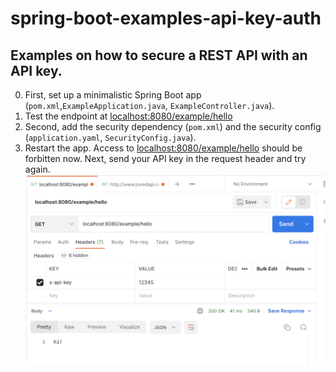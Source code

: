 # spring-boot-examples-api-key-auth

## Examples on how to secure a REST API with an API key.

0. First, set up a minimalistic Spring Boot app (`pom.xml`,`ExampleApplication.java`, `ExampleController.java`).
1. Test the endpoint at [localhost:8080/example/hello](localhost:8080/example/hello)
2. Second, add the security dependency (`pom.xml`) and the security config (`application.yaml`, `SecurityConfig.java`).
3. Restart the app. Access to [localhost:8080/example/hello](localhost:8080/example/hello) should be forbitten now. Next, send your API key in the request header and try again. [<img align="right" src="screenshots/postman-api-key.png">](postman-api-key.png)
